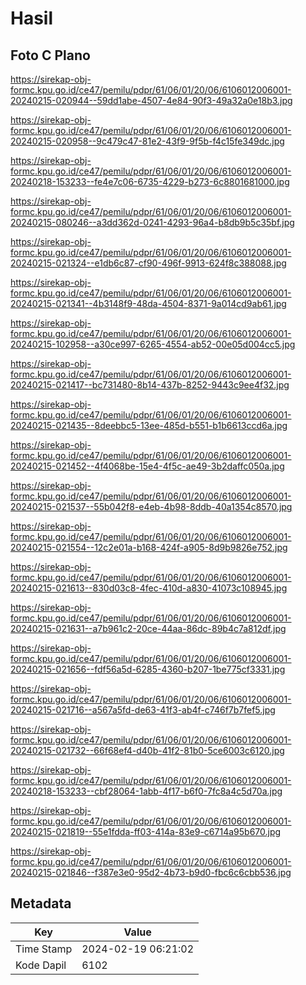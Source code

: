 # Hasil

## Foto C Plano

https://sirekap-obj-formc.kpu.go.id/ce47/pemilu/pdpr/61/06/01/20/06/6106012006001-20240215-020944--59dd1abe-4507-4e84-90f3-49a32a0e18b3.jpg

https://sirekap-obj-formc.kpu.go.id/ce47/pemilu/pdpr/61/06/01/20/06/6106012006001-20240215-020958--9c479c47-81e2-43f9-9f5b-f4c15fe349dc.jpg

https://sirekap-obj-formc.kpu.go.id/ce47/pemilu/pdpr/61/06/01/20/06/6106012006001-20240218-153233--fe4e7c06-6735-4229-b273-6c8801681000.jpg

https://sirekap-obj-formc.kpu.go.id/ce47/pemilu/pdpr/61/06/01/20/06/6106012006001-20240215-080246--a3dd362d-0241-4293-96a4-b8db9b5c35bf.jpg

https://sirekap-obj-formc.kpu.go.id/ce47/pemilu/pdpr/61/06/01/20/06/6106012006001-20240215-021324--e1db6c87-cf90-496f-9913-624f8c388088.jpg

https://sirekap-obj-formc.kpu.go.id/ce47/pemilu/pdpr/61/06/01/20/06/6106012006001-20240215-021341--4b3148f9-48da-4504-8371-9a014cd9ab61.jpg

https://sirekap-obj-formc.kpu.go.id/ce47/pemilu/pdpr/61/06/01/20/06/6106012006001-20240215-102958--a30ce997-6265-4554-ab52-00e05d004cc5.jpg

https://sirekap-obj-formc.kpu.go.id/ce47/pemilu/pdpr/61/06/01/20/06/6106012006001-20240215-021417--bc731480-8b14-437b-8252-9443c9ee4f32.jpg

https://sirekap-obj-formc.kpu.go.id/ce47/pemilu/pdpr/61/06/01/20/06/6106012006001-20240215-021435--8deebbc5-13ee-485d-b551-b1b6613ccd6a.jpg

https://sirekap-obj-formc.kpu.go.id/ce47/pemilu/pdpr/61/06/01/20/06/6106012006001-20240215-021452--4f4068be-15e4-4f5c-ae49-3b2daffc050a.jpg

https://sirekap-obj-formc.kpu.go.id/ce47/pemilu/pdpr/61/06/01/20/06/6106012006001-20240215-021537--55b042f8-e4eb-4b98-8ddb-40a1354c8570.jpg

https://sirekap-obj-formc.kpu.go.id/ce47/pemilu/pdpr/61/06/01/20/06/6106012006001-20240215-021554--12c2e01a-b168-424f-a905-8d9b9826e752.jpg

https://sirekap-obj-formc.kpu.go.id/ce47/pemilu/pdpr/61/06/01/20/06/6106012006001-20240215-021613--830d03c8-4fec-410d-a830-41073c108945.jpg

https://sirekap-obj-formc.kpu.go.id/ce47/pemilu/pdpr/61/06/01/20/06/6106012006001-20240215-021631--a7b961c2-20ce-44aa-86dc-89b4c7a812df.jpg

https://sirekap-obj-formc.kpu.go.id/ce47/pemilu/pdpr/61/06/01/20/06/6106012006001-20240215-021656--fdf56a5d-6285-4360-b207-1be775cf3331.jpg

https://sirekap-obj-formc.kpu.go.id/ce47/pemilu/pdpr/61/06/01/20/06/6106012006001-20240215-021716--a567a5fd-de63-41f3-ab4f-c746f7b7fef5.jpg

https://sirekap-obj-formc.kpu.go.id/ce47/pemilu/pdpr/61/06/01/20/06/6106012006001-20240215-021732--66f68ef4-d40b-41f2-81b0-5ce6003c6120.jpg

https://sirekap-obj-formc.kpu.go.id/ce47/pemilu/pdpr/61/06/01/20/06/6106012006001-20240218-153233--cbf28064-1abb-4f17-b6f0-7fc8a4c5d70a.jpg

https://sirekap-obj-formc.kpu.go.id/ce47/pemilu/pdpr/61/06/01/20/06/6106012006001-20240215-021819--55e1fdda-ff03-414a-83e9-c6714a95b670.jpg

https://sirekap-obj-formc.kpu.go.id/ce47/pemilu/pdpr/61/06/01/20/06/6106012006001-20240215-021846--f387e3e0-95d2-4b73-b9d0-fbc6c6cbb536.jpg


## Metadata

| Key        | Value               |
| ---------- | ------------------- |
| Time Stamp | 2024-02-19 06:21:02 |
| Kode Dapil | 6102                |



